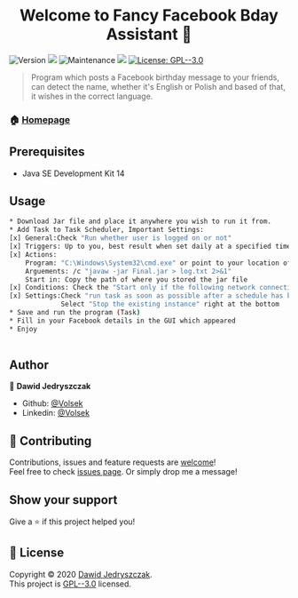<h1 align="center">Welcome to Fancy Facebook Bday Assistant 👋</h1>
<p>
  <img alt="Version" src="https://img.shields.io/badge/version-1.0-blue.svg?cacheSeconds=2592000" />
  <img src="https://img.shields.io/github/last-commit/Volsek/Fancy-Facebook-Bday-Assistant"/>
  <img alt="Maintenance" src="https://img.shields.io/badge/Maintained%3F-yes-green.svg" />
  <img src="https://img.shields.io/badge/Finished%3F-Yes-brightgreen"/>
  
  <a href="https://github.com/Volsek/Fancy-Facebook-Bday-Assistant/blob/master/LICENSE" target="_blank">
    <img alt="License: GPL--3.0" src="https://img.shields.io/badge/License-GPL--3.0-yellow.svg" />
  </a>
</p>

> Program which posts a Facebook birthday message to your friends, can detect the name, whether it's English or Polish and based of that, it wishes in the correct language.

### 🏠 [Homepage](https://github.com/Volsek/Fancy-Facebook-Bday-Assistant)


## Prerequisites

- Java SE Development Kit 14

## Usage

```sh
* Download Jar file and place it anywhere you wish to run it from.
* Add Task to Task Scheduler, Important Settings:
[x] General:Check "Run whether user is logged on or not"
[x] Triggers: Up to you, best result when set daily at a specified time
[x] Actions:
    Program: "C:\Windows\System32\cmd.exe" or point to your location of CMD
    Arguements: /c "javaw -jar Final.jar > log.txt 2>&1"
    Start in: Copy the path of where you stored the jar file
[x] Conditions: Check the "Start only if the following network connection is avilable" checkbox and "select any connection"
[x] Settings:Check "run task as soon as possible after a schedule has been missed"
             Select "Stop the existing instance" right at the bottom
* Save and run the program (Task)
* Fill in your Facebook details in the GUI which appeared
* Enjoy 
    
```

## Author

👤 **Dawid Jedryszczak**

* Github: [@Volsek](https://github.com/Volsek)
* Linkedin: [@Volsek](https://www.linkedin.com/in/dawid-jedryszczak/)

## 🤝 Contributing

Contributions, issues and feature requests are [welcome](https://github.com/Volsek/Fancy-Facebook-Bday-Assistant/pulls)!<br />Feel free to check [issues page](https://github.com/Volsek/Fancy-Facebook-Bday-Assistant/issues). Or simply drop me a message!

## Show your support

Give a ⭐️ if this project helped you!

## 📝 License

Copyright © 2020 [Dawid Jedryszczak](https://github.com/Volsek).<br />
This project is [GPL--3.0](https://github.com/Volsek/Fancy-Facebook-Bday-Assistant/blob/master/LICENSE) licensed.
